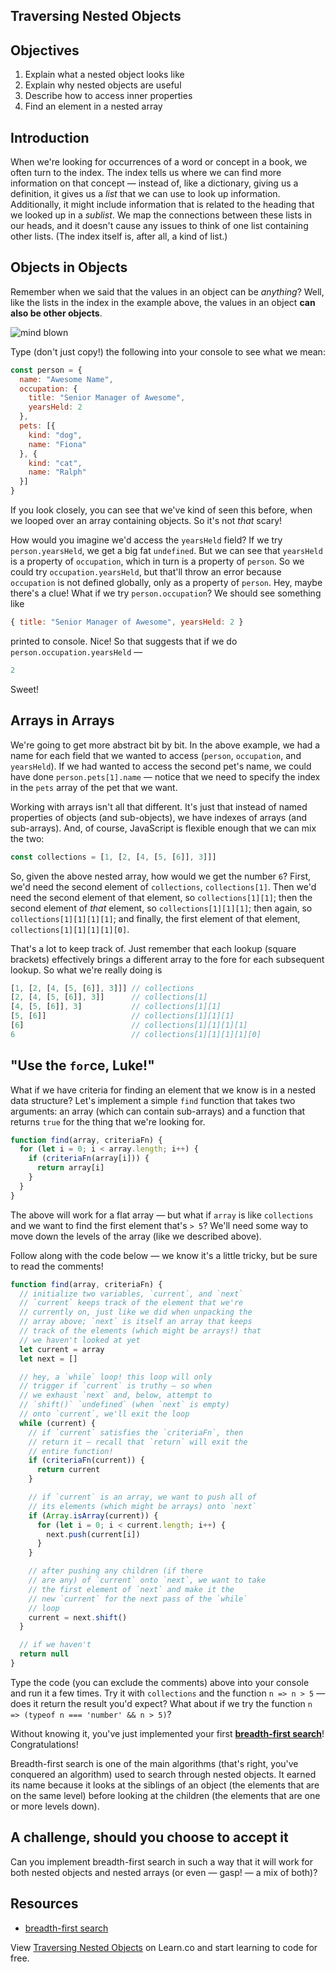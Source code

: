 Traversing Nested Objects
---

## Objectives

1. Explain what a nested object looks like
2. Explain why nested objects are useful
3. Describe how to access inner properties
4. Find an element in a nested array

## Introduction

When we're looking for occurrences of a word or concept in a book, we often turn to the index. The index tells us where we can find more information on that concept — instead of, like a dictionary, giving us a definition, it gives us a _list_ that we can use to look up information. Additionally, it might include information that is related to the heading that we looked up in a _sublist_. We map the connections between these lists in our heads, and it doesn't cause any issues to think of one list containing other lists. (The index itself is, after all, a kind of list.)

## Objects in Objects

Remember when we said that the values in an object can be _anything_? Well, like the lists in the index in the example above, the values in an object **can also be other objects**.

![mind blown](http://i.giphy.com/5aLrlDiJPMPFS.gif)

Type (don't just copy!) the following into your console to see what we mean:

``` javascript
const person = {
  name: "Awesome Name",
  occupation: {
    title: "Senior Manager of Awesome",
    yearsHeld: 2
  },
  pets: [{
    kind: "dog",
    name: "Fiona"
  }, {
    kind: "cat",
    name: "Ralph"
  }]
}
```

If you look closely, you can see that we've kind of seen this before, when we looped over an array containing objects. So it's not _that_ scary!

How would you imagine we'd access the `yearsHeld` field? If we try `person.yearsHeld`, we get a big fat `undefined`. But we can see that `yearsHeld` is a property of `occupation`, which in turn is a property of `person`. So we could try `occupation.yearsHeld`, but that'll throw an error because `occupation` is not defined globally, only as a property of `person`. Hey, maybe there's a clue! What if we try `person.occupation`? We should see something like

``` javascript
{ title: "Senior Manager of Awesome", yearsHeld: 2 }
```

printed to console. Nice! So that suggests that if we do `person.occupation.yearsHeld` —

``` javascript
2
```

Sweet!

## Arrays in Arrays

We're going to get more abstract bit by bit. In the above example, we had a name for each field that we wanted to access (`person`, `occupation`, and `yearsHeld`). If we had wanted to access the second pet's name, we could have done `person.pets[1].name` — notice that we need to specify the index in the `pets` array of the pet that we want.

Working with arrays isn't all that different. It's just that instead of named properties of objects (and sub-objects), we have indexes of arrays (and sub-arrays). And, of course, JavaScript is flexible enough that we can mix the two:

``` javascript
const collections = [1, [2, [4, [5, [6]], 3]]]
```

So, given the above nested array, how would we get the number `6`? First, we'd need the second element of `collections`, `collections[1]`. Then we'd need the second element of that element, so `collections[1][1]`; then the second element of _that_ element, so `collections[1][1][1]`; then again, so `collections[1][1][1][1]`; and finally, the first element of that element, `collections[1][1][1][1][0]`.

That's a lot to keep track of. Just remember that each lookup (square brackets) effectively brings a different array to the fore for each subsequent lookup. So what we're really doing is

``` javascript
[1, [2, [4, [5, [6]], 3]]] // collections
[2, [4, [5, [6]], 3]]      // collections[1]
[4, [5, [6]], 3]           // collections[1][1]
[5, [6]]                   // collections[1][1][1]
[6]                        // collections[1][1][1][1]
6                          // collections[1][1][1][1][0]
```

## "Use the `for`ce, Luke!"

What if we have criteria for finding an element that we know is in a nested data structure? Let's implement a simple `find` function that takes two arguments: an array (which can contain sub-arrays) and a function that returns `true` for the thing that we're looking for.

``` javascript
function find(array, criteriaFn) {
  for (let i = 0; i < array.length; i++) {
    if (criteriaFn(array[i])) {
      return array[i]
    }
  }
}
```

The above will work for a flat array — but what if `array` is like `collections` and we want to find the first element that's `> 5`? We'll need some way to move down the levels of the array (like we described above).

Follow along with the code below — we know it's a little tricky, but be sure to read the comments!

``` javascript
function find(array, criteriaFn) {
  // initialize two variables, `current`, and `next`
  // `current` keeps track of the element that we're
  // currently on, just like we did when unpacking the
  // array above; `next` is itself an array that keeps
  // track of the elements (which might be arrays!) that
  // we haven't looked at yet
  let current = array
  let next = []

  // hey, a `while` loop! this loop will only
  // trigger if `current` is truthy — so when
  // we exhaust `next` and, below, attempt to
  // `shift()` `undefined` (when `next` is empty)
  // onto `current`, we'll exit the loop
  while (current) {
    // if `current` satisfies the `criteriaFn`, then
    // return it — recall that `return` will exit the
    // entire function!
    if (criteriaFn(current)) {
      return current
    }

    // if `current` is an array, we want to push all of
    // its elements (which might be arrays) onto `next`
    if (Array.isArray(current)) {
      for (let i = 0; i < current.length; i++) {
        next.push(current[i])
      }
    }

    // after pushing any children (if there
    // are any) of `current` onto `next`, we want to take
    // the first element of `next` and make it the
    // new `current` for the next pass of the `while`
    // loop
    current = next.shift()
  }

  // if we haven't
  return null
}
```

Type the code (you can exclude the comments) above into your console and run it a few times. Try it with `collections` and the function `n => n > 5` — does it return the result you'd expect? What about if we try the function `n => (typeof n === 'number' && n > 5)`?

Without knowing it, you've just implemented your first **[breadth-first search](https://en.wikipedia.org/wiki/Breadth-first_search)**! Congratulations!

Breadth-first search is one of the main algorithms (that's right, you've conquered an algorithm) used to search through nested objects. It earned its name because it looks at the siblings of an object (the elements that are on the same level) before looking at the children (the elements that are one or more levels down).

## A challenge, should you choose to accept it

Can you implement breadth-first search in such a way that it will work for both nested objects and nested arrays (or even — gasp! — a mix of both)?

## Resources

- [breadth-first search](https://en.wikipedia.org/wiki/Breadth-first_search) 

<p class='util--hide'>View <a href='https://learn.co/lessons/traversing-nested-objects'>Traversing Nested Objects</a> on Learn.co and start learning to code for free.</p>
